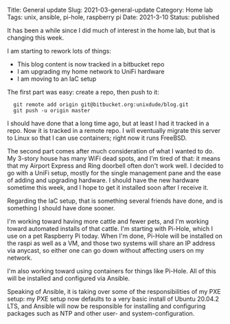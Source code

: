 Title: General update
Slug: 2021-03-general-update
Category: Home lab
Tags: unix, ansible, pi-hole, raspberry pi
Date: 2021-3-10
Status: published

It has been a while since I did much of interest in the home lab, but that is changing this week.

I am starting to rework lots of things:

- This blog content is now tracked in a bitbucket repo
- I am upgrading my home network to UniFi hardware
- I am moving to an IaC setup

The first part was easy: create a repo, then push to it:
```
  git remote add origin git@bitbucket.org:unixdude/blog.git
  git push -u origin master
```

I should have done that a long time ago, but at least I had it tracked in a repo.  Now it is tracked in a
remote repo.  I will eventually migrate this server to Linux so that I can use containers; right now it runs
FreeBSD.

The second part comes after much consideration of what I wanted to do.  My 3-story house has many WiFi dead spots,
and I'm tired of that: it means that my Airport Express and Ring doorbell often don't work well.  I decided to go
with a UniFi setup, mostly for the single management pane and the ease of adding and upgrading hardware.  I should
have the new hardware sometime this week, and I hope to get it installed soon after I receive it.

Regarding the IaC setup, that is something several friends have done, and is something I should have done sooner.

I'm working toward having more cattle and fewer pets, and I'm working toward automated installs of that cattle.
I'm starting with Pi-Hole, which I use on a pet Raspberry Pi today.  When I'm done, Pi-Hole will be installed
on the raspi as well as a VM, and those two systems will share an IP address via anycast, so either one can go
down without affecting users on my network.

I'm also working toward using containers for things like Pi-Hole.  All of this will be installed and configured
via Ansible.

Speaking of Ansible, it is taking over some of the responsibilities of my PXE setup: my PXE setup now defaults to
a very basic install of Ubuntu 20.04.2 LTS, and Ansible will now be responsible for installing and configuring
packages such as NTP and other user- and system-configuration.

